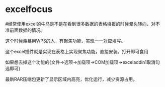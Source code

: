 # excelfocus
#经常使用excel的牛马是不是在看到很多数据的表格填报的时候晕头转向，对不准前面数据的情况。



这个时候羡慕用WPS的人，有聚焦功能，实现一一对应填写。




这个excel插件就是实现在表格上实现聚焦功能，直接安装。打开即可食用




如果想去掉这个功能的{文件→选项→加载项→COM加载项→exceladdin1取消勾选即可}


最新RAR压缩包更新了显示区域内高亮，优化运行，减少资源占用。
